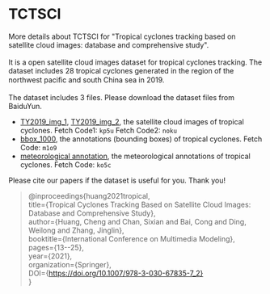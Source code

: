 # TCTSCI
More details about TCTSCI for "Tropical cyclones tracking based on satellite cloud images: database and comprehensive study".<br><br>
It is a open satellite cloud images dataset for tropical cyclones tracking. The dataset includes 28 tropical cyclones generated in the region of the northwest paciﬁc and south China sea in 2019.<br><br>
The dataset includes 3 files. Please download the dataset files from BaiduYun.<br>
* [TY2019_img_1](https://pan.baidu.com/s/16XjV4diXiz3WjhrJLx2qxg), [TY2019_img_2](https://pan.baidu.com/s/1N9VvxLeUVpzR2bYagPXRxg), the satellite cloud images of tropical cyclones. Fetch Code1: `kp5u` Fetch Code2: `noku`
* [bbox_1000](https://pan.baidu.com/s/15RaNihPvXUT91wKqeq4k9Q), the annotations (bounding boxes) of tropical cyclones. Fetch Code: `m1o9`
* [meteorological annotation](https://pan.baidu.com/s/1jLkAVxvuKsvfu5SYP4fR8g), the meteorological annotations of tropical cyclones. Fetch Code: `ko5c`

Please cite our papers if the dataset is useful for you. Thank you!
>
>@inproceedings{huang2021tropical,<br>
  title={Tropical Cyclones Tracking Based on Satellite Cloud Images: Database and Comprehensive Study},<br>
  author={Huang, Cheng and Chan, Sixian and Bai, Cong and Ding, Weilong and Zhang, Jinglin},<br>
  booktitle={International Conference on Multimedia Modeling},<br>
  pages={13--25},<br>
  year={2021},<br>
  organization={Springer},<br>
  DOI={https://doi.org/10.1007/978-3-030-67835-7_2}<br>
}


